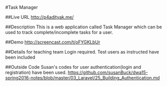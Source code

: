 #Task Manager

##Live URL
http://p4adityak.me/

##Description
This is a web application called Task Manager which can be used to track complete/incomplete tasks for a user.


##Demo
http://screencast.com/t/oFYGKLbUr

##Details for teaching team
Login required.
Test users as instructed have been included

##Outside Code
Susan's codes for user authentication(login and registration) have been used.
https://github.com/susanBuck/dwa15-spring2016-notes/blob/master/03_Laravel/25_Building_Authentication.md
